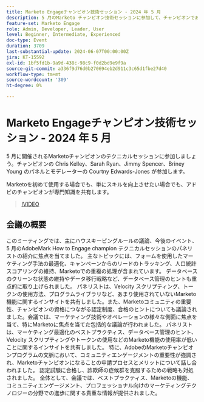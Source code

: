 ```yaml
---
title: Marketo Engageチャンピオン技術セッション - 2024 年 5 月
description: 5 月のMarketo チャンピオン技術セッションに参加して、チャンピオンである Chris Kelley、Sarah Ryan、Jimmy Spencer、Briney Young のパネルとモデレーターの Courtny Edwards-Jones にご参加ください。Marketoを初めて使用する場合でも、スキルを向上させたい場合でも、チャンピオンは専門知識を共有します。
feature-set: Marketo Engage
role: Admin, Developer, Leader, User
level: Beginner, Intermediate, Experienced
doc-type: Event
duration: 3709
last-substantial-update: 2024-06-07T00:00:00Z
jira: KT-15592
exl-id: 1bf5fd1b-9a9d-438c-98c9-f0d2bd9e9f9a
source-git-commit: a336f9d76d0b270694eb2d911c3c65d1fbe27d40
workflow-type: tm+mt
source-wordcount: '309'
ht-degree: 0%

---
```


# Marketo Engageチャンピオン技術セッション - 2024 年 5 月

5 月に開催されるMarketoチャンピオンのテクニカルセッションに参加しましょう。チャンピオンの Chris Kelley、Sarah Ryan、Jimmy Spencer、Briney Young のパネルとモデレーターの Courtny Edwards-Jones が参加します。

Marketoを初めて使用する場合でも、単にスキルを向上させたい場合でも、アドビのチャンピオンが専門知識を共有します。

>[!VIDEO](https://video.tv.adobe.com/v/3429357/?learn=on)

## 会議の概要

このミーティングでは、主にハウスキーピングルールの議論、今後のイベント、5 月のAdobeMark How to Engage champion テクニカルセッションのパネリストの紹介に焦点を当てました。 主なトピックには、フォームを使用したマーケティング手法の最適化、キャンペーンからのリードのトラッキング、人口統計スコアリングの維持、Marketoでの重複の処理が含まれています。 データベースのクリーンな状態の維持やデータ移行戦略など、データベース管理のヒントも重点的に取り上げられました。 パネリストは、Velocity スクリプティング、トークンの使用方法、プログラムライブラリなど、あまり使用されていないMarketo機能に関するインサイトを共有しました。&#x200B; また、Marketoコミュニティの重要性、チャンピオンの資格につながる認定制度、合格のヒントについても議論されました。&#x200B; 会議では、マーケティング技術やオペレーションの様々な側面に焦点を当て、特にMarketoに焦点を当てた包括的な議論が行われました。 パネリストは、マーケティング最適化のベストプラクティス、データベース管理のヒント、Velocity スクリプティングやトークンの使用などのMarketo機能の使用率が低いことに関するインサイトを共有しました。 特に、AdobeのMarketoチャンピオンプログラムの文脈において、コミュニティエンゲージメントの重要性が強調され、Marketoチャンピオンになることの申請プロセスとメリットについて話し合われました。 認定試験に合格し、詐欺師の症候群を克服するための戦略も対処されました。 全体として、会議では、ベストプラクティス、Marketoの機能、コミュニティエンゲージメント、プロフェッショナル向けのマーケティングテクノロジーの分野での進歩に関する貴重な情報が提供されました。

